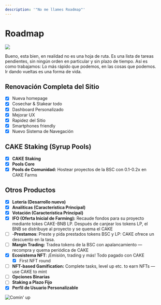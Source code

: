 ```yaml
---
description: '"No me llames Roadmap"'
---
```


# Roadmap

![](https://gblobscdn.gitbook.com/assets%2F-MHREX7DHcljbY5IkjgJ%2F-MbKS2mFRDg91ZWCu1Fz%2F-MbKZINH3Atuv5bv2dPZ%2Fdocs%20masthead%20%2819%29.png?alt=media&token=a39e0778-1eab-43da-b421-195e3c54d70e)

Bueno, esta bien, en realidad no es una hoja de ruta. Es una lista de tareas pendientes, sin ningún orden en particular y sin plazo de tiempo. Así es como trabajamos: Lo más rápido que podemos, en las cosas que podemos. Ir dando vueltas es una forma de vida.

## **Renovación Completa del Sitio**

* [x] Nueva homepage
* [x] Cosechar & Stakear todo
* [x] Dashboard Personalizado
* [x] Mejorar UX
* [x] Rapidez del Sitio
* [x] Smartphones friendly
* [x] Nuevo Sistema de Navegación

## **CAKE Staking \(Syrup Pools\)**

* [x] **CAKE Staking**
* [x] **Pools Core**
* [x] **Pools de Comunidad:** Hostear proyectos de la BSC con 0.1-0.2x en CAKE Farms

## Otros Productos

* [x] **Lotería \(Desarrollo nuevo\)**
* [x] **Analíticas \(Característica Principal\)**
* [x] **Votación \(Característica Principal\)**
* [x] **IFO \(Oferta Inicial de Farming\):** Recaude fondos para su proyecto mediante tokes CAKE-BNB LP. Después de canjear los tokens LP, el BNB se distribuye al proyecto y se quema el CAKE
* [ ] -**Prestamos**: Preste y pida prestados tokens BSC y LP: CAKE ofrece un descuento en la tasa.
* [ ] **Margin Trading:** Tradea tokens de la BSC con apalancamiento — recompra y quema periódica de CAKE
* [x] **Ecosistema NFT**: ¡Emisión, trading y más! Todo pagado con CAKE
  * [x] First NFT round
* [ ] **NFT-based Gamification:** Complete tasks, level up etc. to earn NFTs — use CAKE to mint
* [ ] **Opciones Binarias**
* [ ] **Staking a Plazo Fijo**
* [x] **Perfil de Usuario Personalizable**

![Comin&apos; up](.gitbook/assets/image%20%281%29%20%281%29%20%281%29%20%282%29.png)

